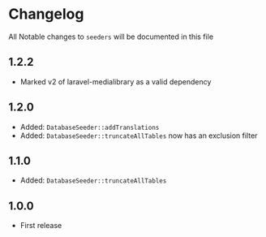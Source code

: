 # Changelog

All Notable changes to `seeders` will be documented in this file

## 1.2.2
- Marked v2 of laravel-medialibrary as a valid dependency

## 1.2.0
- Added: `DatabaseSeeder::addTranslations`
- Added: `DatabaseSeeder::truncateAllTables` now has an exclusion filter

## 1.1.0
- Added: `DatabaseSeeder::truncateAllTables`

## 1.0.0
- First release
